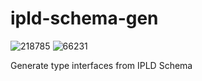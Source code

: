 # ipld-schema-gen

![218785](https://img.shields.io/badge/compiled%20bundle-219k-yellow) ![66231](https://img.shields.io/badge/gzipped%20bundle-66k-yellowgreen)

Generate type interfaces from IPLD Schema
